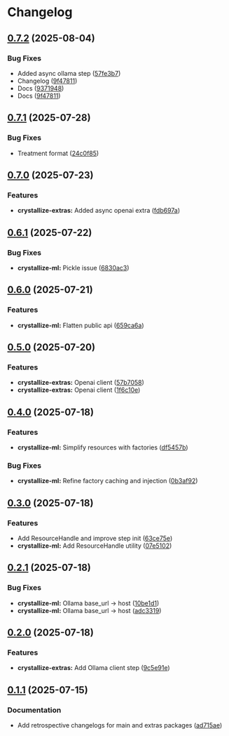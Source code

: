 # Changelog

## [0.7.2](https://github.com/brysontang/crystallize/compare/crystallize-extras@v0.7.1...crystallize-extras@v0.7.2) (2025-08-04)


### Bug Fixes

* Added async ollama step ([57fe3b7](https://github.com/brysontang/crystallize/commit/57fe3b7222ee94ef9af477f6af417bbf9f963008))
* Changelog ([9f47811](https://github.com/brysontang/crystallize/commit/9f47811539e97d96cf477e9a1939b10200b6bb8e))
* Docs ([9371948](https://github.com/brysontang/crystallize/commit/93719484a8498bfe3ce493635a821a333b4ee951))
* Docs ([9f47811](https://github.com/brysontang/crystallize/commit/9f47811539e97d96cf477e9a1939b10200b6bb8e))

## [0.7.1](https://github.com/brysontang/crystallize/compare/crystallize-extras@v0.7.0...crystallize-extras@v0.7.1) (2025-07-28)


### Bug Fixes

* Treatment format ([24c0f85](https://github.com/brysontang/crystallize/commit/24c0f85ef86add79230bf7873a98a84685f06877))

## [0.7.0](https://github.com/brysontang/crystallize/compare/crystallize-extras@v0.6.1...crystallize-extras@v0.7.0) (2025-07-23)


### Features

* **crystallize-extras:** Added async openai extra ([fdb697a](https://github.com/brysontang/crystallize/commit/fdb697abe31f3b4dcc1b0ae20ae7a251ac5ccd49))

## [0.6.1](https://github.com/brysontang/crystallize/compare/crystallize-extras@v0.6.0...crystallize-extras@v0.6.1) (2025-07-22)


### Bug Fixes

* **crystallize-ml:** Pickle issue ([6830ac3](https://github.com/brysontang/crystallize/commit/6830ac3bbefeb6eaf5dc6d60c611d267d89f5374))

## [0.6.0](https://github.com/brysontang/crystallize/compare/crystallize-extras@v0.5.0...crystallize-extras@v0.6.0) (2025-07-21)


### Features

* **crystallize-ml:** Flatten public api ([659ca6a](https://github.com/brysontang/crystallize/commit/659ca6a467bc890eb4e37572c0b6d3fe79b983bd))

## [0.5.0](https://github.com/brysontang/crystallize/compare/crystallize-extras@v0.4.0...crystallize-extras@v0.5.0) (2025-07-20)


### Features

* **crystallize-extras:** Openai client ([57b7058](https://github.com/brysontang/crystallize/commit/57b70585d6c1c5646fae4e22ce36aef604e41473))
* **crystallize-extras:** Openai client ([1f6c10e](https://github.com/brysontang/crystallize/commit/1f6c10eedc86a6e6e423895cf0b7a0d3af407dbe))

## [0.4.0](https://github.com/brysontang/crystallize/compare/crystallize-extras@v0.3.0...crystallize-extras@v0.4.0) (2025-07-18)


### Features

* **crystallize-ml:** Simplify resources with factories ([df5457b](https://github.com/brysontang/crystallize/commit/df5457bbcaaad1b3ebd19aaf6bfe2273c9a3c848))


### Bug Fixes

* **crystallize-ml:** Refine factory caching and injection ([0b3af92](https://github.com/brysontang/crystallize/commit/0b3af92ca18e5f5de3ff3b7e14a26eb01ff32a91))

## [0.3.0](https://github.com/brysontang/crystallize/compare/crystallize-extras@v0.2.1...crystallize-extras@v0.3.0) (2025-07-18)


### Features

* Add ResourceHandle and improve step init ([63ce75e](https://github.com/brysontang/crystallize/commit/63ce75ed4b84db2e589824dadfe1b1b046cec9e0))
* **crystallize-ml:** Add ResourceHandle utility ([07e5102](https://github.com/brysontang/crystallize/commit/07e5102ea050ef42f56abee056518579c48bf4ff))

## [0.2.1](https://github.com/brysontang/crystallize/compare/crystallize-extras@v0.2.0...crystallize-extras@v0.2.1) (2025-07-18)


### Bug Fixes

* **crystallize-ml:** Ollama base_url -&gt; host ([10be1d1](https://github.com/brysontang/crystallize/commit/10be1d1e3a113a5107e26a5583e89af2ad4fa26b))
* **crystallize-ml:** Ollama base_url -&gt; host ([adc3319](https://github.com/brysontang/crystallize/commit/adc33194c42d623498401e947e6b79b37379663f))

## [0.2.0](https://github.com/brysontang/crystallize/compare/crystallize-extras@v0.1.1...crystallize-extras@v0.2.0) (2025-07-18)


### Features

* **crystallize-extras:** Add Ollama client step ([9c5e91e](https://github.com/brysontang/crystallize/commit/9c5e91e6eb00b77b9e2a1b0a4a76bbe2e77be98f))

## [0.1.1](https://github.com/brysontang/crystallize/compare/crystallize-extras@v0.1.0...crystallize-extras@v0.1.1) (2025-07-15)


### Documentation

* Add retrospective changelogs for main and extras packages ([ad715ae](https://github.com/brysontang/crystallize/commit/ad715ae23e0e00c17bf86f77f1ce808a855fc7e7))
